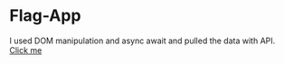 # Flag-App
I used DOM manipulation and async await and pulled the data with API. 
[Click me](https://flag-app-nine.vercel.app/)
